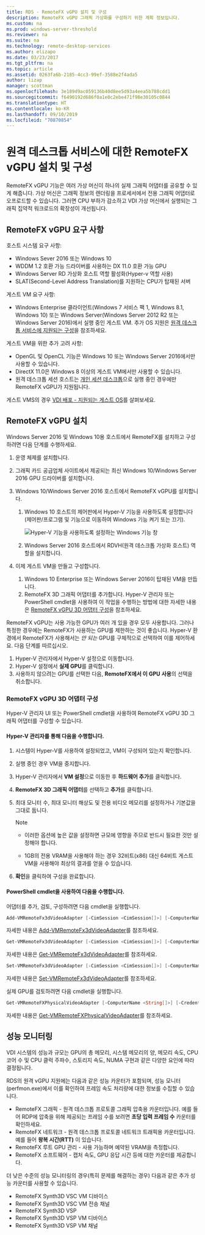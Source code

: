```yaml
---
title: RDS - RemoteFX vGPU 설치 및 구성
description: RemoteFX vGPU 그래픽 가상화를 구성하기 위한 계획 정보입니다.
ms.custom: na
ms.prod: windows-server-threshold
ms.reviewer: na
ms.suite: na
ms.technology: remote-desktop-services
ms.author: elizapo
ms.date: 03/23/2017
ms.tgt_pltfrm: na
ms.topic: article
ms.assetid: 0263fa6b-2185-4cc3-99ef-3588e2f4ada5
author: lizap
manager: scottman
ms.openlocfilehash: 3e189d9ac059136b40d8ee5d93a4eea5b788cdd1
ms.sourcegitcommit: f6490192d686f0a1e0c2ebe471f98e30105c0844
ms.translationtype: HT
ms.contentlocale: ko-KR
ms.lasthandoff: 09/10/2019
ms.locfileid: "70870854"
---
```

# <a name="set-up-and-configure-remotefx-vgpu-for-remote-desktop-services"></a>원격 데스크톱 서비스에 대한 RemoteFX vGPU 설치 및 구성


RemoteFX vGPU 기능은 여러 가상 머신이 하나의 실제 그래픽 어댑터를 공유할 수 있게 해줍니다. 가상 머신은 그래픽 정보의 렌더링을 프로세서에서 전용 그래픽 어댑터로 오프로드할 수 있습니다. 그러면 CPU 부하가 감소하고 VDI 가상 머신에서 실행되는 그래픽 집약적 워크로드의 확장성이 개선됩니다. 

## <a name="remotefx-vgpu-requirements"></a>RemoteFX vGPU 요구 사항

호스트 시스템 요구 사항: 

- Windows Sever 2016 또는 Windows 10
- WDDM 1.2 호환 가능 드라이버를 사용하는 DX 11.0 호환 가능 GPU 
- Windows Server RD 가상화 호스트 역할 활성화(Hyper-v 역할 사용) 
- SLAT(Second-Level Address Translation)를 지원하는 CPU가 탑재된 서버 

게스트 VM 요구 사항:

- Windows Enterprise 클라이언트(Windows 7 서비스 팩 1, Windows 8.1, Windows 10) 또는 Windows Server(Windows Server 2012 R2 또는 Windows Server 2016)에서 실행 중인 게스트 VM. 추가 OS 지원은 [원격 데스크톱 서비스에 지원되는 구성](rds-supported-config.md)을 참조하세요.

게스트 VM을 위한 추가 고려 사항:

- OpenGL 및 OpenCL 기능은 Windows 10 또는 Windows Server 2016에서만 사용할 수 있습니다.  
- DirectX 11.0은 Windows 8 이상의 게스트 VM에서만 사용할 수 있습니다. 
- 원격 데스크톱 세션 호스트는 [개인 세션 데스크톱](rds-personal-session-desktops.md)으로 실행 중인 경우에만 RemoteFX vGPU가 지원됩니다.

게스트 VMS의 경우 [VDI 배포 - 지원되는 게스트 OS](rds-supported-config.md#vdi-deployment--supported-guest-oss)를 살펴보세요.

## <a name="install-remotefx-vgpu"></a>RemoteFX vGPU 설치

Windows Server 2016 및 Windows 10용 호스트에서 RemoteFX를 설치하고 구성하려면 다음 단계를 수행하세요.

1. 운영 체제를 설치합니다.
2. 그래픽 카드 공급업체 사이트에서 제공되는 최신 Windows 10/Windows Server 2016 GPU 드라이버를 설치합니다.
3. Windows 10/Windows Server 2016 호스트에서 RemoteFX vGPU를 설치합니다.
   1. Windows 10 호스트의 제어판에서 Hyper-V 기능을 사용하도록 설정합니다(제어판/프로그램 및 기능으로 이동하여 Windows 기능 켜기 또는 끄기).

      ![Hyper-V 기능을 사용하도록 설정하는 Windows 기능 창](media/rds-hyperv-settings.png)

   2. Windows Server 2016 호스트에서 RDVH(원격 데스크톱 가상화 호스트) 역할을 설치합니다.
   

4. 이제 게스트 VM을 만들고 구성합니다.
   1. Windows 10 Enterprise 또는 Windows Server 2016이 탑재된 VM을 만듭니다.
   2. RemoteFX 3D 그래픽 어댑터를 추가합니다. Hyper-V 관리자 또는 PowerShell cmdlet을 사용하여 이 작업을 수행하는 방법에 대한 자세한 내용은 [RemoteFX vGPU 3D 어댑터 구성](#configure-the-remotefx-vgpu-3d-adapter)을 참조하세요. 

RemoteFX vGPU는 사용 가능한 GPU가 여러 개 있을 경우 모두 사용합니다. 그러나 특정한 경우에는 RemoteFX가 사용하는 GPU를 제한하는 것이 좋습니다. Hyper-V 환경에서 RemoteFX가 사용해서는 *안 되는* GPU를 구체적으로 선택하여 이를 제어하세요. 다음 단계를 따르십시오. 

   1. Hyper-V 관리자에서 Hyper-V 설정으로 이동합니다.
   2. Hyper-V 설정에서 **실제 GPU**를 클릭합니다.
   3. 사용하지 않으려는 GPU를 선택한 다음, **RemoteFX에서 이 GPU 사용**의 선택을 취소합니다.


### <a name="configure-the-remotefx-vgpu-3d-adapter"></a>RemoteFX vGPU 3D 어댑터 구성
Hyper-V 관리자 UI 또는 PowerShell cmdlet을 사용하여 RemoteFX vGPU 3D 그래픽 어댑터를 구성할 수 있습니다. 

#### <a name="through-hyper-v-manager"></a>Hyper-V 관리자를 통해 다음을 수행합니다.

1. 시스템이 Hyper-V를 사용하여 설정되었고, VM이 구성되어 있는지 확인합니다.  
2. 실행 중인 경우 VM을 중지합니다. 
3. Hyper-V 관리자에서 **VM 설정**으로 이동한 후 **하드웨어 추가**를 클릭합니다.
4. **RemoteFX 3D 그래픽 어댑터**를 선택하고 **추가**를 클릭합니다. 
5. 최대 모니터 수, 최대 모니터 해상도 및 전용 비디오 메모리를 설정하거나 기본값을 그대로 둡니다.

   > [!NOTE]
   > - 이러한 옵션에 높은 값을 설정하면 규모에 영향을 주므로 반드시 필요한 것만 설정해야 합니다.
   >
   > - 1GB의 전용 VRAM을 사용해야 하는 경우 32비트(x86) 대신 64비트 게스트 VM을 사용해야 최상의 결과를 얻을 수 있습니다.
6. **확인**을 클릭하여 구성을 완료합니다.

#### <a name="with-powershell-cmdlets"></a>PowerShell cmdlet을 사용하여 다음을 수행합니다.

어댑터를 추가, 검토, 구성하려면 다음 cmdlet을 실행합니다. 

```powershell
Add-VMRemoteFx3dVideoAdapter [-CimSession <CimSession[]>] [-ComputerName <String[]>] [-Credential <PSCredential[]>] [-VMName] <String[]> [-Passthru] [-WhatIf] [-Confirm] [<CommonParameters>]
```

자세한 내용은 [Add-VMRemoteFx3dVideoAdapter](https://technet.microsoft.com/itpro/powershell/windows/hyper-v/add-vmremotefx3dvideoadapter)를 참조하세요.

```powershell
Get-VMRemoteFx3dVideoAdapter [-CimSession <CimSession[]>] [-ComputerName <String[]>]  [-Credential <PSCredential[]>] [-VMName] <String[]> [<CommonParameters>]
```

자세한 내용은 [Get-VMRemoteFx3dVideoAdapter](https://technet.microsoft.com/itpro/powershell/windows/hyper-v/get-vmremotefx3dvideoadapter)를 참조하세요.

```powershell
Set-VMRemoteFx3dVideoAdapter [-CimSession <CimSession[]>] [-ComputerName <String[]>] [-Credential <PSCredential[]>] [-VMName] <String[]> [[-MonitorCount] <Byte>] [[-MaximumResolution] <String>] [[-VRAMSizeBytes] <UInt64>] [-Passthru] [-WhatIf] [-Confirm] [<CommonParameters>]
```

자세한 내용은 [Set-VMRemoteFx3dVideoAdapter](https://technet.microsoft.com/itpro/powershell/windows/hyper-v/set-vmremotefx3dvideoadapter)를 참조하세요.

실제 GPU를 검토하려면 다음 cmdlet을 실행합니다.

```powershell
Get-VMRemoteFXPhysicalVideoAdapter [-ComputerName <String[]>] [-Credential <PSCredential[]>] [[-Name] <String[]>] [<CommonParameters>]  
```

자세한 내용은 [Get-VMRemoteFXPhysicalVideoAdapter](https://technet.microsoft.com/itpro/powershell/windows/hyper-v/get-vmremotefxphysicalvideoadapter)를 참조하세요.

## <a name="monitor-performance"></a>성능 모니터링

VDI 시스템의 성능과 규모는 GPU의 총 메모리, 시스템 메모리의 양, 메모리 속도, CPU 코어 수 및 CPU 클럭 주파수, 스토리지 속도, NUMA 구현과 같은 다양한 요인에 따라 결정됩니다.

RDS의 원격 vGPU 지원에는 다음과 같은 성능 카운터가 포함되며, 성능 모니터(perfmon.exe)에서 이를 확인하여 프레임 속도 처리량에 대한 정보를 수집할 수 있습니다.

- RemoteFX 그래픽 - 원격 데스크톱 프로토콜 그래픽 압축용 카운터입니다. 예를 들어 RDP에 압축을 위해 제공되는 프레임 수를 보려면 **초당 입력 프레임 수** 카운터를 확인하세요.
- RemoteFX 네트워크 - 원격 데스크톱 프로토콜 네트워크 트래픽용 카운터입니다. 예를 들어 **왕복 시간(RTT)** 이 있습니다.
- RemoteFX 루트 GPU 관리 - 사용 가능하며 예약된 VRAM을 측정합니다.
- RemoteFX 소프트웨어 - 캡처 속도, GPU 응답 시간 등에 대한 카운터를 제공합니다.

더 낮은 수준의 성능 모니터링의 경우(특히 문제를 해결하는 경우) 다음과 같은 추가 성능 카운터를 사용할 수 있습니다.

- RemoteFX Synth3D VSC VM 디바이스 
- RemoteFX Synth3D VSC VM 전송 채널 
- RemoteFX Synth3D VSP 
- RemoteFX Synth3D VSP VM 디바이스 
- RemoteFX Synth3D VSP VM 채널
